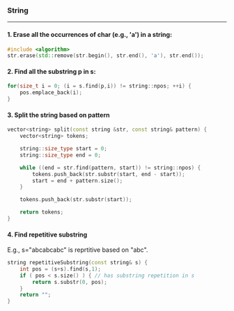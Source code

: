 ### String
---

#### 1. Erase all the occurrences of char (e.g., 'a') in a string:  
```c++
#include <algorithm>
str.erase(std::remove(str.begin(), str.end(), 'a'), str.end());
```

#### 2. Find all the substring p in s:
```c++
for(size_t i = 0; (i = s.find(p,i)) != string::npos; ++i) {
    pos.emplace_back(i);
}
```

#### 3. Split the string based on pattern
```c++
vector<string> split(const string &str, const string& pattern) {
    vector<string> tokens;

    string::size_type start = 0;
    string::size_type end = 0;

    while ((end = str.find(pattern, start)) != string::npos) {
        tokens.push_back(str.substr(start, end - start));
        start = end + pattern.size();
    }

    tokens.push_back(str.substr(start));

    return tokens;
}

```

#### 4. Find repetitive substring
E.g., s="abcabcabc" is reprtitive based on "abc".
```c++
string repetitiveSubstring(const string& s) {
    int pos = (s+s).find(s,1);
    if ( pos < s.size() ) { // has substring repetition in s
        return s.substr(0, pos);
    }
    return "";
}
```